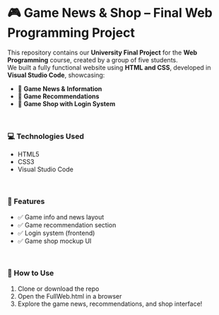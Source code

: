 # 🎮 Game News & Shop – Final Web Programming Project
This repository contains our **University Final Project** for the **Web Programming** course, created by a group of five students.  
We built a fully functional website using **HTML and CSS**, developed in **Visual Studio Code**, showcasing: <br>
- 📰 **Game News & Information**
- 🎯 **Game Recommendations**
- 🛒 **Game Shop with Login System**
<br>

### 💻 Technologies Used
- HTML5
- CSS3
- Visual Studio Code
<br>

### 🔐 Features
- ✅ Game info and news layout
- ✅ Game recommendation section
- ✅ Login system (frontend)
- ✅ Game shop mockup UI
<br>

### 📂 How to Use
1. Clone or download the repo
2. Open the FullWeb.html in a browser
3. Explore the game news, recommendations, and shop interface!

